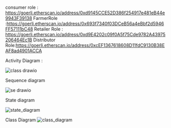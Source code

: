 consumer role : https://goerli.etherscan.io/address/0xd9145CCE52D386f254917e481eB44e9943F39138
FarmerRole :https://goerli.etherscan.io/address/0x693f7340f03DCeB56a4eBbf2d5946FF57111bC48
Retailer Role : https://goerli.etherscan.io/address/0xd9E4202c09f0A5f75Cde9782A43975206464Ec1B
Distributor Role:https://goerli.etherscan.io/address/0xcEF1367618608D11fdC9130B38EAF8ad4901ACCA



Activity Diagram : 

![class drawio](https://user-images.githubusercontent.com/52764879/234718156-b529537a-4918-4eb4-b931-ff3eca668f98.png)



Sequence diagram

![se drawio](https://user-images.githubusercontent.com/52764879/234720176-fb644f9d-f06c-4d3c-83c1-ff46aa2754fb.png)

State diagram


![state_diagram](https://user-images.githubusercontent.com/52764879/234721024-8b18c73b-4916-4158-b2b2-9e1139584a4b.png)

Class Diagram
![class_diagram](https://user-images.githubusercontent.com/52764879/234721429-14c1e173-21a1-4d89-854c-2b3bfa974e49.png)
